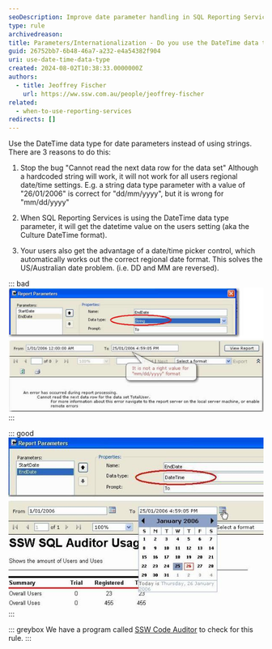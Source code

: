 ```yaml
---
seoDescription: Improve date parameter handling in SQL Reporting Services by using DateTime data type to avoid internationalization issues and provide users with regional date picker support.
type: rule
archivedreason:
title: Parameters/Internationalization - Do you use the DateTime data type for date parameters?
guid: 26752bb7-6b48-46a7-a232-e4a54382f904
uri: use-date-time-data-type
created: 2024-08-02T10:38:33.0000000Z
authors:
  - title: Jeoffrey Fischer
    url: https://ww.ssw.com.au/people/jeoffrey-fischer
related:
  - when-to-use-reporting-services
redirects: []
---
```


Use the DateTime data type for date parameters instead of using strings. There are 3 reasons to do this:

<!--endintro-->

1. Stop the bug "Cannot read the next data row for the data set"
   Although a hardcoded string will work, it will not work for all users regional date/time settings.
   E.g. a string data type parameter with a value of "26/01/2006" is correct for "dd/mm/yyyy", but it is wrong for "mm/dd/yyyy"

2. When SQL Reporting Services is using the DateTime data type parameter, it will get the datetime value on the users setting (aka the Culture DateTime format).

3. Your users also get the advantage of a date/time picker control, which automatically works out the correct regional date format. This solves the US/Australian date problem. (i.e. DD and MM are reversed).

::: bad  
![Figure: Bad example - Using the String data type for date parameter](RSRulesUseDateTimeType1.jpg)  
:::

::: good  
![Figure: Good example - Use DateTime data type for the date parameter - you will not get internationalization bugs and it gives users a calendar control](RSRulesUseDateTimeType2.jpg)
:::

::: greybox
We have a program called [SSW Code Auditor](https://codeauditor.com) to check for this rule.
:::
